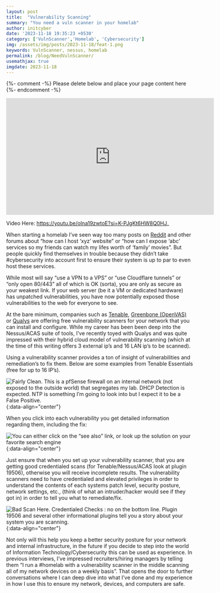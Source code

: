 ```yaml
---
layout: post
title:  "Vulnerability Scanning"
summary: "You need a vuln scanner in your homelab"
author: initcyber
date: '2023-11-18 19:35:23 +0530'
category: ['VulnScanner','Homelab', 'Cybersecurity']
img: /assets/img/posts/2023-11-18/feat-1.png
keywords: VulnScanner, nessus, homelab
permalink: /blog/NeedVulnScanner/
usemathjax: true
imgdate: 2023-11-18
---
```


{%- comment -%} Please delete below and place your page content here {%- endcomment -%}
<center><iframe width="560" height="315" src="https://www.youtube.com/embed/olna19zwtoE?si=HjaI18mrkNzWCJDl" title="YouTube video player" frameborder="0" allow="accelerometer; autoplay; clipboard-write; encrypted-media; gyroscope; picture-in-picture; web-share" allowfullscreen></iframe></center>

Video Here: https://youtu.be/olna19zwtoE?si=K-PJgKt6HW8Q0HJ_

When starting a homelab I’ve seen way too many posts on [Reddit](https://www.reddit.com) and other forums about “how can I host ‘xyz’ website” or “how can I expose ‘abc’ services so my friends can watch my lifes worth of ‘family’ movies”. But people quickly find themselves in trouble because they didn’t take #cybersecurity into account first to ensure their system is up to par to even host these services.

While most will say “use a VPN to a VPS” or “use Cloudflare tunnels” or “only open 80/443” all of which is OK (sorta), you are only as secure as your weakest link. If your web server (be it a VM or dedicated hardware) has unpatched vulnerabilities, you have now potentially exposed those vulnerabilities to the web for everyone to see.

At the bare minimum, companies such as [Tenable](https://www.tenable.com/), [Greenbone (OpenVAS)](https://www.greenbone.net/en/) or [Qualys](https://www.qualys.com/) are offering free vulnerability scanners for your network that you can install and configure. While my career has been been deep into the Nessus/ACAS suite of tools, I’ve recently toyed with Qualys and was quite impressed with their hybrid cloud model of vulnerability scanning (which at the time of this writing offers 3 external ip’s and 16 LAN ip’s to be scanned).

Using a vulnerability scanner provides a ton of insight of vulnerabilities and remediation’s to fix them. Below are some examples from Tenable Essentials (free for up to 16 IP’s).

![Fairly Clean. This is a pfSense firewall on an internal network (not exposed to the outside world) that segregates my lab. DHCP Detection is expected. NTP is something I’m going to look into but I expect it to be a False Positive.](/assets/img/posts/{{page.imgdate}}/2.png){:data-align="center"}

When you click into each vulnerability you get detailed information regarding them, including the fix:

![You can either click on the “see also” link, or look up the solution on your favorite search engine](/assets/img/posts/{{page.imgdate}}/3.png){:data-align="center"}

Just ensure that when you set up your vulnerability scanner, that you are getting good credentialed scans (for Tenable/Nessus/ACAS look at plugin 19506), otherwise you will receive incomplete results. The vulnerability scanners need to have credentialed and elevated privileges in order to understand the contents of each systems patch level, security posture, network settings, etc., (think of what an intruder/hacker would see if they got in) in order to tell you what to remediate/fix.

![Bad Scan Here. Credentialed Checks : no on the bottom line. Plugin 19506 and several other informational plugins tell you a story about your system you are scanning.](/assets/img/posts/{{page.imgdate}}/4.png){:data-align="center"}

Not only will this help you keep a better security posture for your network and internal infrastructure, in the future if you decide to step into the world of Information Technology/Cybersecurity this can be used as experience. In previous interviews, I’ve impressed recruiters/hiring managers by telling them “I run a #homelab with a vulnerability scanner in the middle scanning all of my network devices on a weekly basis”. That opens the door to further conversations where I can deep dive into what I’ve done and my experience in how I use this to ensure my network, devices, and computers are safe.
